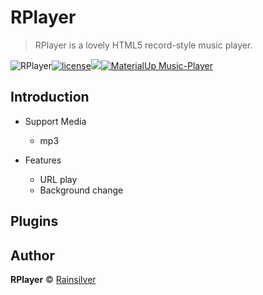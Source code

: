 # RPlayer

> RPlayer is a lovely HTML5 record-style music player.

![RPlayer](https://img.shields.io/badge/RPlayer-Beta-brightgreen.svg)[![license](https://img.shields.io/badge/license-MIT-blue.svg)](https://github.com/ryanhoo/StylishMusicPlayer#license)![](https://img.shields.io/badge/RPlayer-Beta-blue.svg)[![MaterialUp Music-Player](https://img.shields.io/badge/MaterialUp-Music--Player-blue.svg?style=true)](https://www.uplabs.com/posts/music-player-open-source-apps)

## Introduction

- Support Media
  - mp3 

- Features
  - URL play
  - Background change

## Plugins

## Author

**RPlayer** ©  [Rainsilver](https://github.com/RainSilver)  

